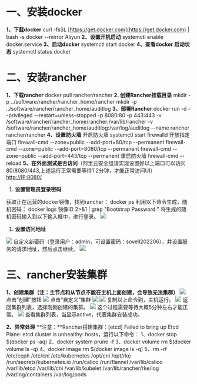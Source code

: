 # 一、安装docker
**1、下载docker**
curl -fsSL [https://get.docker.com](https://get.docker.com) | bash -s docker --mirror Aliyun 
**2、设置开机启动**
systemctl enable docker.service
**3、启动docker**
systemctl start docker
**4、查看docker 启动状态**
systemctl status docker

# **二、安装rancher**
**1、下载rancher**
docker pull rancher/rancher
**2. 创建Rancher挂载目录**
mkdir -p ../software/rancher/rancher_home/rancher
mkdir -p ../software/rancher/rancher_home/auditlog
**3、部署Rancher**
docker run -d --privileged --restart=unless-stopped -p 8080:80 -p 443:443 -v /software/rancher/rancher_home/rancher:/var/lib/rancher -v /software/rancher/rancher_home/auditlog:/var/log/auditlog  --name rancher rancher/rancher 
**4、设置防火墙**
开启防火墙
systemctl start firewalld
开放指定端口
firewall-cmd --zone=public --add-port=80/tcp --permanent
firewall-cmd --zone=public --add-port=8080/tcp --permanent
firewall-cmd --zone=public --add-port=443/tcp --permanent
重启防火墙
firewall-cmd --reload
**5、在外面测试是否访问**（阿里云安全组请实现设置好以上端口可以访问 80/8080/443,上述运行正常需要等待1`2分钟，才能正常访问UI）
[http://IP:8080/](http://47.110.161.145:8080/)

1. **设置管理员登录密码**

获取正在运营的docker镜像，找到rancher：
docker ps 
利用以下命令生成，随机密码：
docker logs   镜像ID   2>&1 | grep "Bootstrap Password:"
将生成的随机密码输入到以下输入框中，进行登录。
![](https://cdn.nlark.com/yuque/0/2022/png/2811620/1657014001754-bb52e45a-8093-457a-a550-2a4c2c6532f8.png#)

1. **设置访问地址**

![](https://cdn.nlark.com/yuque/0/2022/png/2811620/1657014002263-224aea5b-0181-4e73-9f0e-3d3a14395624.png#)
自定义新密码（登录用户：admin，可设置密码：sovell202206），并设置服务的请求地址，然后点击继续。
![](https://cdn.nlark.com/yuque/0/2022/png/2811620/1657014002805-bc6fdd38-be6d-40b5-8fd2-212f20e7219d.png#)


# **三、rancher安装集群**
**1、创建集群（注：主节点和从节点不能在主机上面创建，会导致无法集群）**
![](https://cdn.nlark.com/yuque/0/2022/png/2811620/1657014003172-2b1e1889-fbf2-4d41-a489-e175c16a560d.png#)
点击”创建”按钮
![](https://cdn.nlark.com/yuque/0/2022/png/2811620/1657014003456-ab7a128a-70e3-4643-936a-c76bb28eea07.png#)
点击”自定义”集群
![](https://cdn.nlark.com/yuque/0/2022/png/2811620/1657014003886-dda889d1-6457-4661-a065-530da1d4c8b2.png#)
![](https://cdn.nlark.com/yuque/0/2022/png/2811620/1657014004251-97686f65-3fea-4834-adb0-44208ca8a004.png#)
复制以上命令到，主机运行。
![](https://cdn.nlark.com/yuque/0/2022/png/2811620/1657014004588-2568635e-d4df-4f9a-96d2-f027c3bfe06f.png#)
返回集群列表，选择刚刚创建的集群。
![](https://cdn.nlark.com/yuque/0/2022/png/2811620/1657014005022-21843a78-d389-43b2-8001-485957e734dc.png#)
这个过程需要等待大概5分钟左右才能正常。
![](https://cdn.nlark.com/yuque/0/2022/png/2811620/1657014005530-e98de495-b6b9-4e12-9b4e-27b58e27de27.png#)
查看集群列表，当显示active，代表集群安装成功。

**2、异常处理**
**注意：**Rancher搭建集群：[etcd] Failed to bring up Etcd Plane: etcd cluster is unhealthy: hosts，运行以下命令：
1、docker stop $(docker ps -aq)
2、docker system prune -f
3、docker volume rm $(docker volume ls -q)
4、docker image rm $(docker image ls -q) 
5、rm -rf /etc/ceph  /etc/cni  /etc/kubernetes /opt/cni /opt/rke  /run/secrets/kubernetes.io /run/calico /run/flannel /var/lib/calico  /var/lib/etcd  /var/lib/cni   /var/lib/kubelet /var/lib/rancher/rke/log  /var/log/containers        /var/log/pods 



















